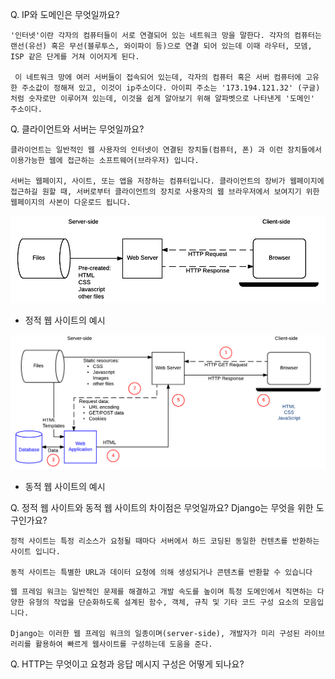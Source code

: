 Q. IP와 도메인은 무엇일까요?

```
'인터넷'이란 각자의 컴퓨터들이 서로 연결되어 있는 네트워크 망을 말한다. 각자의 컴퓨터는 랜선(유선) 혹은 무선(블루투스, 와이파이 등)으로 연결 되어 있는데 이때 라우터, 모뎀, ISP 같은 단게를 거쳐 이어지게 된다.

 이 네트워크 망에 여러 서버들이 접속되어 있는데, 각자의 컴퓨터 혹은 서버 컴퓨터에 고유한 주소값이 정해져 있고, 이것이 ip주소이다. 아이피 주소는 '173.194.121.32' (구글) 처럼 숫자로만 이루어져 있는데, 이것을 쉽게 알아보기 위해 알파벳으로 나타낸게 '도메인' 주소이다.
```



Q. 클라이언트와 서버는 무엇일까요?

```
클라이언트는 일반적인 웹 사용자의 인터넷이 연결된 장치들(컴퓨터, 폰) 과 이런 장치들에서 이용가능한 웹에 접근하는 소프트웨어(브라우저) 입니다.

서버는 웹페이지, 사이트, 또는 앱을 저장하는 컴퓨터입니다. 클라이언트의 장비가 웹페이지에 접근하길 원할 때, 서버로부터 클라이언트의 장치로 사용자의 웹 브라우저에서 보여지기 위한 웹페이지의 사본이 다운로드 됩니다.
```





![A simplified diagram of a static web server.](server.assets/basic_static_app_server.png)

- 정적 웹 사이트의 예시

![A simplified diagram of a web server that uses server-side programming to get information from a database and construct HTML from templates. This is the same diagram as is in the Client-Server overview.](server.assets/web_application_with_html_and_steps.png)

- 동적 웹 사이트의 예시

  

Q. 정적 웹 사이트와 동적 웹 사이트의 차이점은 무엇일까요? Django는 무엇을 위한 도구인가요?

```
정적 사이트는 특정 리소스가 요청될 때마다 서버에서 하드 코딩된 동일한 컨텐츠를 반환하는 사이트 입니다.

동적 사이트는 특별한 URL과 데이터 요청에 의해 생성되거나 콘텐츠를 반환할 수 있습니다
```

```
웹 프레임 워크는 일반적인 문제를 해결하고 개발 속도를 높이며 특정 도메인에서 직면하는 다양한 유형의 작업을 단순화하도록 설계된 함수, 객체, 규칙 및 기타 코드 구성 요소의 모음입니다.

Django는 이러한 웹 프레임 워크의 일종이며(server-side), 개발자가 미리 구성된 라이브러리를 활용하여 빠르게 웹사이트를 구성하는데 도움을 준다.
```



Q. HTTP는 무엇이고 요청과 응답 메시지 구성은 어떻게 되나요?





